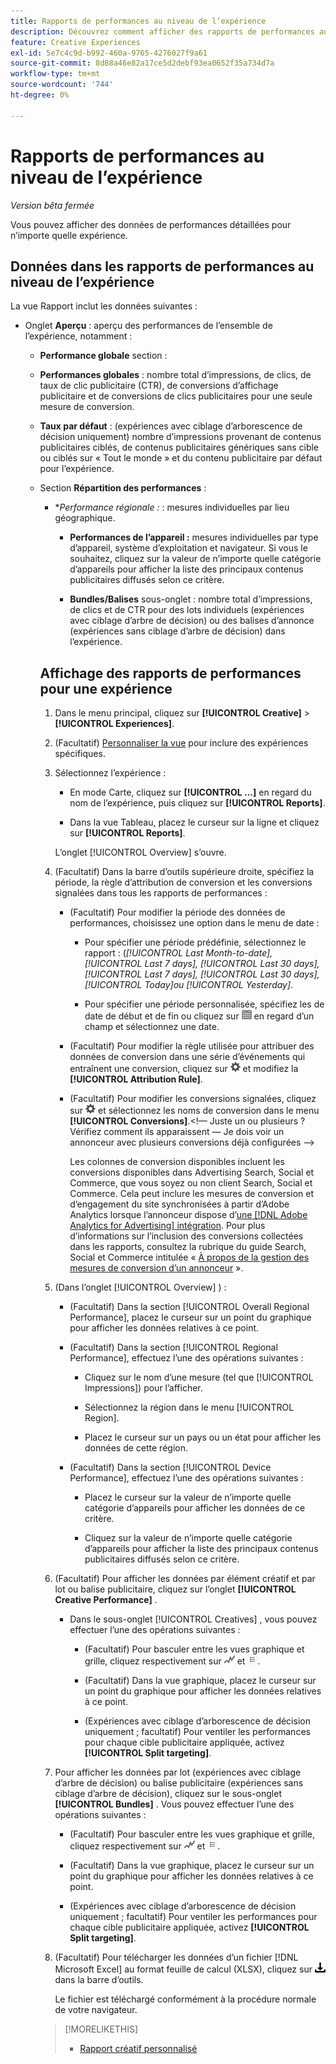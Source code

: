 ```yaml
---
title: Rapports de performances au niveau de l’expérience
description: Découvrez comment afficher des rapports de performances au niveau de l’expérience.
feature: Creative Experiences
exl-id: 5e7c4c9d-b992-460a-9765-4276027f9a61
source-git-commit: 8d88a46e82a17ce5d2debf93ea0652f35a734d7a
workflow-type: tm+mt
source-wordcount: '744'
ht-degree: 0%

---
```


# Rapports de performances au niveau de l’expérience

*Version bêta fermée*

Vous pouvez afficher des données de performances détaillées pour n’importe quelle expérience.

## Données dans les rapports de performances au niveau de l’expérience

La vue Rapport inclut les données suivantes :

* Onglet **Aperçu** : aperçu des performances de l’ensemble de l’expérience, notamment :

   * **Performance globale** section :

   * **Performances globales** : nombre total d’impressions, de clics, de taux de clic publicitaire (CTR), de conversions d’affichage publicitaire et de conversions de clics publicitaires pour une seule mesure de conversion. <!-- Just one, or can you select multiple? And I don't see this as of 2/8:  You can optionally combine two metrics at a time into a single chart. -->

     <!--
     ![Overall performance](/help/creative/assets/experience-report-overall-performance.png "Overall performance"){width="100" zoomable="yes"}
          -->

   * **Taux par défaut** : (expériences avec ciblage d’arborescence de décision uniquement) nombre d’impressions provenant de contenus publicitaires ciblés, de contenus publicitaires génériques sans cible ou ciblés sur « Tout le monde » et du contenu publicitaire par défaut pour l’expérience.

     <!--
     ![Default rate](/help/creative/assets/experience-report-default-rate.png "Default rate"){width="100" zoomable="yes"} 
     -->

   * Section **Répartition des performances** :

      * **Performance régionale :* : mesures individuelles par lieu géographique.

        <!-- You can optionally do the following:
    
      * Click a metric name (such as [!UICONTROL Impressions]) to view that metric.

      * Select the region in the **[!UICONTROL Region]** menu.
      
      -->

        <!--   
      ![Regional performance](/help/creative/assets/experience-report-regional-performance.png "Regional performance"){width="100" zoomable="yes"}
      -->

      * **Performances de l’appareil :** mesures individuelles par type d’appareil, système d’exploitation et navigateur. Si vous le souhaitez, cliquez sur la valeur de n’importe quelle catégorie d’appareils pour afficher la liste des <!-- NN --> principaux contenus publicitaires diffusés selon ce critère.

        <!--    
      ![Device performance](/help/creative/assets/experience-report-device-performance.png "Device performance"){width="100" zoomable="yes"}
      -->

* **Onglet Performances créatives*** : présentation des performances par élément créatif et lot ou balise publicitaire, notamment :

   * **Contenu créatif** sous-onglet : nombre total d’impressions, de clics et de CTR pour chaque contenu créatif de l’expérience.<!-- No breakdown yet for the individual ad elements and/or the served ads. -->

     <!--

     * *Experiences with decision tree targeting:* The total number of impressions, clicks, and CTR for each creative. You can optionally do the following:
     
       * To break out the performance for each ad target, enable **[!UICONTROL Split targeting]**.

       * To switch between the grid view and a trend chart, which includes the addition of view-through conversions and click-through conversions (using the conversions specified in the top toolbar), click ![Chart](/help/creative/assets/chart-view-button.png "Chart") and ![Grid](/help/creative/assets/table-view-button.png "Grid") above the report. [Find out about this:  ..., and total conversions for specified conversion metricsYour conversion metrics are combined into one Conversions column set unless you have made individual metric column sets available within Advertising Cloud Search.]

     * *Experiences without decision tree targeting:* The total number of impressions, clicks, and click-through rate (CTR) for each creative. You can optionally do the following:

       * To switch between the grid view and a trend chart, which includes the addition of view-through conversions and click-through conversions (using the conversions specified in the top toolbar), click ![Chart](/help/creative/assets/chart-view-button.png "Chart") and ![Grid](/help/creative/assets/table-view-button.png "Grid") above the report.

     -->

   * **Bundles/Balises** sous-onglet : nombre total d’impressions, de clics et de CTR pour des lots individuels (expériences avec ciblage d’arbre de décision) ou des balises d’annonce (expériences sans ciblage d’arbre de décision) dans l’expérience.

     <!--
   
     * *Experiences with decision tree targeting:* The total number of impressions, clicks, and CTR for each bundle. You can optionally do the following:
     
       * To break out the performance for each ad target, enable **[!UICONTROL Split targeting]**.

       * To switch between the grid view and a trend chart, which includes the addition of view-through conversions  and click-through conversions (using on the conversions specified in the top toolbar), click ![Chart](/help/creative/assets/chart-view-button.png "Chart") and ![Grid](/help/creative/assets/table-view-button.png "Grid") above the report.

     * *Experiences without decision tree targeting:* The total number of impressions, clicks, and click-through rate (CTR) for each ad tag. You can optionally do the following:

       * To switch between the grid view and a trend chart, which includes the addition of view-through conversions and click-through conversions (using the conversions specified in the top toolbar), click ![Chart](/help/creative/assets/chart-view-button.png "Chart") and ![Grid](/help/creative/assets/table-view-button.png "Grid") above the report.

     -->

## Affichage des rapports de performances pour une expérience

1. Dans le menu principal, cliquez sur **[!UICONTROL Creative]** > **[!UICONTROL Experiences]**.

1. (Facultatif) [Personnaliser la vue](/help/creative/introduction/customize-data-views.md) pour inclure des expériences spécifiques.

1. Sélectionnez l’expérience :

   * En mode Carte, cliquez sur **[!UICONTROL ...]** en regard du nom de l’expérience, puis cliquez sur **[!UICONTROL Reports]**.

   * Dans la vue Tableau, placez le curseur sur la ligne et cliquez sur **[!UICONTROL Reports]**.

   L’onglet [!UICONTROL Overview] s’ouvre.

1. (Facultatif) Dans la barre d’outils supérieure droite, spécifiez la période, la règle d’attribution de conversion et les conversions signalées dans tous les rapports de performances :

   * (Facultatif) Pour modifier la période des données de performances, choisissez une option dans le menu de date :

      * Pour spécifier une période prédéfinie, sélectionnez le rapport : (*[!UICONTROL Last Month-to-date],* *[!UICONTROL Last 7 days],* *[!UICONTROL Last 30 days],* *[!UICONTROL Last 7 days],* *[!UICONTROL Last 30 days],* *[!UICONTROL Today]ou* *[!UICONTROL Yesterday]*.

      * Pour spécifier une période personnalisée, spécifiez les <!-- in the format MM/DD/YYYY or M/D/YYYY,--> de date de début et de fin ou cliquez sur ![icône de calendrier](/help/search-social-commerce/assets/calendar.png) en regard d’un champ et sélectionnez une date.

   * (Facultatif) Pour modifier la règle utilisée pour attribuer des données de conversion dans une série d’événements qui entraînent une conversion, cliquez sur ![Paramètres](/help/creative/assets/settings.png) et modifiez la **[!UICONTROL Attribution Rule]**.

   * (Facultatif) Pour modifier les conversions signalées, cliquez sur ![Paramètres](/help/creative/assets/settings.png) et sélectionnez les noms de conversion dans le menu **[!UICONTROL Conversions]**.&lt;!— Juste un ou plusieurs ? Vérifiez comment ils apparaissent — Je dois voir un annonceur avec plusieurs conversions déjà configurées —>

     Les colonnes de conversion disponibles incluent les conversions disponibles dans Advertising Search, Social et Commerce, que vous soyez ou non client Search, Social et Commerce. Cela peut inclure les mesures de conversion et d’engagement du site synchronisées à partir d’Adobe Analytics lorsque l’annonceur dispose d’[une [!DNL Adobe Analytics for Advertising] intégration](/help/integrations/analytics/overview.md). <!--Analytics calculated metrics and advanced calculated metrics aren't available.--> Pour plus d’informations sur l’inclusion des conversions collectées dans les rapports, consultez la rubrique du guide Search, Social et Commerce intitulée « [À propos de la gestion des mesures de conversion d’un annonceur](/help/search-social-commerce/admin/conversion-metrics/conversion-metric-about.md) ».

1. (Dans l’onglet [!UICONTROL Overview] ) :

   * (Facultatif) Dans la section [!UICONTROL Overall Regional Performance], placez le curseur sur un point du graphique pour afficher les données relatives à ce point.

   * (Facultatif) Dans la section [!UICONTROL Regional Performance], effectuez l’une des opérations suivantes :

      * Cliquez sur le nom d’une mesure (tel que [!UICONTROL Impressions]) pour l’afficher.

      * Sélectionnez la région dans le menu [!UICONTROL Region].

      * Placez le curseur sur un pays ou un état pour afficher les données de cette région.

   * (Facultatif) Dans la section [!UICONTROL Device Performance], effectuez l’une des opérations suivantes :

      * Placez le curseur sur la valeur de n’importe quelle catégorie d’appareils pour afficher les données de ce critère.

      * Cliquez sur la valeur de n’importe quelle catégorie d’appareils pour afficher la liste des <!-- NN--> principaux contenus publicitaires diffusés selon ce critère.

1. (Facultatif) Pour afficher les données par élément créatif et par lot ou balise publicitaire, cliquez sur l’onglet **[!UICONTROL Creative Performance]** .

   * Dans le sous-onglet [!UICONTROL Creatives] , vous pouvez effectuer l’une des opérations suivantes :

      * (Facultatif) Pour basculer entre les vues graphique et grille, cliquez respectivement sur ![Graphique](/help/creative/assets/chart-view-button.png "Graphique") et ![Grille](/help/creative/assets/table-view-button.png "Grille").

      * (Facultatif) Dans la vue graphique, placez le curseur sur un point du graphique pour afficher les données relatives à ce point.

      * (Expériences avec ciblage d’arborescence de décision uniquement ; facultatif) Pour ventiler les performances pour chaque cible publicitaire appliquée, activez **[!UICONTROL Split targeting]**.

1. Pour afficher les données par lot (expériences avec ciblage d’arbre de décision) ou balise publicitaire (expériences sans ciblage d’arbre de décision), cliquez sur le sous-onglet **[!UICONTROL Bundles]** . Vous pouvez effectuer l’une des opérations suivantes :

   * (Facultatif) Pour basculer entre les vues graphique et grille, cliquez respectivement sur ![Graphique](/help/creative/assets/chart-view-button.png "Graphique") et ![Grille](/help/creative/assets/table-view-button.png "Grille").

   * (Facultatif) Dans la vue graphique, placez le curseur sur un point du graphique pour afficher les données relatives à ce point.

   * (Expériences avec ciblage d’arborescence de décision uniquement ; facultatif) Pour ventiler les performances pour chaque cible publicitaire appliquée, activez **[!UICONTROL Split targeting]**.

1. (Facultatif) Pour télécharger les données d’un fichier [!DNL Microsoft Excel] au format feuille de calcul (XLSX), cliquez sur ![Télécharger](/help/creative/assets/download.png "Télécharger") dans la barre d’outils.

   Le fichier est téléchargé conformément à la procédure normale de votre navigateur.

>[!MORELIKETHIS]
>
>* [Rapport créatif personnalisé](/help/creative/report-custom-creative.md)
